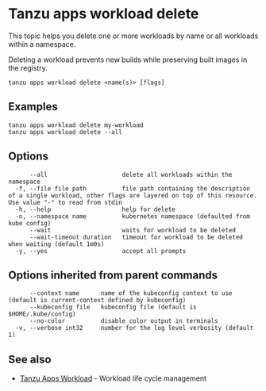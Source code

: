 # Tanzu apps workload delete

This topic helps you delete one or more workloads by name or all workloads within a namespace.

Deleting a workload prevents new builds while preserving built images in the
registry.

```
tanzu apps workload delete <name(s)> [flags]
```

## <a id="examples"></a>Examples

```
tanzu apps workload delete my-workload
tanzu apps workload delete --all
```

## <a id="options"></a>Options

```
      --all                     delete all workloads within the namespace
  -f, --file file path          file path containing the description of a single workload, other flags are layered on top of this resource. Use value "-" to read from stdin
  -h, --help                    help for delete
  -n, --namespace name          kubernetes namespace (defaulted from kube config)
      --wait                    waits for workload to be deleted
      --wait-timeout duration   timeout for workload to be deleted when waiting (default 1m0s)
  -y, --yes                     accept all prompts
```

## <a id="parent-commands-options"></a> Options inherited from parent commands

```
      --context name      name of the kubeconfig context to use (default is current-context defined by kubeconfig)
      --kubeconfig file   kubeconfig file (default is $HOME/.kube/config)
      --no-color          disable color output in terminals
  -v, --verbose int32     number for the log level verbosity (default 1)
```

## <a id="see-also"></a> See also

* [Tanzu Apps Workload](tanzu_apps_workload.md) - Workload life cycle management
